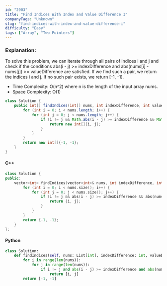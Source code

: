 ```yaml
---
id: "2903"
title: "Find Indices With Index and Value Difference I"
companyTags: "Unknown"
slug: "find-indices-with-index-and-value-difference-i"
difficulty: "Easy"
tags: ["Array", "Two Pointers"]
---
```


### Explanation:
To solve this problem, we can iterate through all pairs of indices i and j and check if the conditions abs(i - j) >= indexDifference and abs(nums[i] - nums[j]) >= valueDifference are satisfied. If we find such a pair, we return the indices i and j. If no such pair exists, we return [-1, -1].

- Time Complexity: O(n^2) where n is the length of the input array nums.
- Space Complexity: O(1)

```java
class Solution {
    public int[] findIndices(int[] nums, int indexDifference, int valueDifference) {
        for (int i = 0; i < nums.length; i++) {
            for (int j = 0; j < nums.length; j++) {
                if (i != j && Math.abs(i - j) >= indexDifference && Math.abs(nums[i] - nums[j]) >= valueDifference) {
                    return new int[]{i, j};
                }
            }
        }
        return new int[]{-1, -1};
    }
}
```

#### C++
```cpp
class Solution {
public:
    vector<int> findIndices(vector<int>& nums, int indexDifference, int valueDifference) {
        for (int i = 0; i < nums.size(); i++) {
            for (int j = 0; j < nums.size(); j++) {
                if (i != j && abs(i - j) >= indexDifference && abs(nums[i] - nums[j]) >= valueDifference) {
                    return {i, j};
                }
            }
        }
        return {-1, -1};
    }
};
```

#### Python
```python
class Solution:
    def findIndices(self, nums: List[int], indexDifference: int, valueDifference: int) -> List[int]:
        for i in range(len(nums)):
            for j in range(len(nums)):
                if i != j and abs(i - j) >= indexDifference and abs(nums[i] - nums[j]) >= valueDifference:
                    return [i, j]
        return [-1, -1]
```
